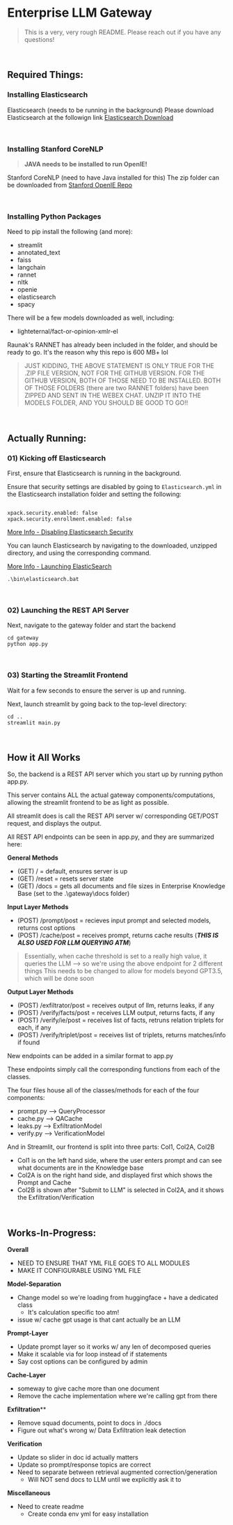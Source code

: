 # Enterprise LLM Gateway 

> This is a very, very rough README. Please reach out if you have any questions! 

&nbsp; &nbsp;


## Required Things: 

### Installing Elasticsearch 

Elasticsearch (needs to be running in the background)
Please download Elasticsearch at the followign link [Elasticsearch Download](https://www.elastic.co/downloads/elasticsearch)

&nbsp; &nbsp;

### Installing Stanford CoreNLP 

> **JAVA needs to be installed to run OpenIE!**

Stanford CoreNLP (need to have Java installed for this)
The zip folder can be downloaded from [Stanford OpenIE Repo](https://stanfordnlp.github.io/CoreNLP/download.html)

&nbsp; &nbsp;

### Installing Python Packages 

Need to pip install the following (and more): 

- streamlit 
- annotated_text
- faiss 
- langchain 
- rannet 
- nltk 
- openie 
- elasticsearch 
- spacy 

There will be a few models downloaded as well, including: 
- lighteternal/fact-or-opinion-xmlr-el 

Raunak's RANNET has already been included in the folder, and should be ready to go. It's the reason why this repo is 600 MB+ lol 

> JUST KIDDING, THE ABOVE STATEMENT IS ONLY TRUE FOR THE .ZIP FILE VERSION, NOT FOR THE GITHUB VERSION. FOR THE GITHUB VERSION, BOTH OF THOSE NEED TO BE INSTALLED. BOTH OF THOSE FOLDERS (there are two RANNET folders) have been ZIPPED AND SENT IN THE WEBEX CHAT. UNZIP IT INTO THE MODELS FOLDER, AND YOU SHOULD BE GOOD TO GO!!

&nbsp; &nbsp;


## Actually Running: 

### 01) Kicking off Elasticsearch

First, ensure that Elasticsearch is running in the background. 

Ensure that security settings are disabled by going to `Elasticsearch.yml` in the Elasticsearch installation folder and setting the following: 

```

xpack.security.enabled: false
xpack.security.enrollment.enabled: false

```

[More Info - Disabling Elasticsearch Security](https://discuss.elastic.co/t/disable-authentification-for-elasticsearch/304862/3)



You can launch Elasticsearch by navigating to the downloaded, unzipped directory, and using the corresponding command.

[More Info - Launching ElasticSearch](https://www.elastic.co/guide/en/elasticsearch/reference/current/starting-elasticsearch.htmls)

```
.\bin\elasticsearch.bat
```

&nbsp; &nbsp;


### 02) Launching the REST API Server

Next, navigate to the gateway folder and start the backend 

```
cd gateway
python app.py 

```

&nbsp; &nbsp;


### 03) Starting the Streamlit Frontend 

Wait for a few seconds to ensure the server is up and running. 

Next, launch streamlit by going back to the top-level directory: 

```
cd ..
streamlit main.py
```

&nbsp; &nbsp;

## How it All Works 

So, the backend is a REST API server which you start up by running python app.py. 

This server contains ALL the actual gateway components/computations, allowing the streamlit frontend to be as light as possible. 

All streamlit does is call the REST API server w/ corresponding GET/POST request, and displays the output. 

All REST API endpoints can be seen in app.py, and they are summarized here: 

**General Methods**
- (GET) / = default, ensures server is up 
- (GET) /reset = resets server state 
- (GET) /docs = gets all documents and file sizes in Enterprise Knowledge Base (set to the .\gateway\docs folder)

**Input Layer Methods**
- (POST) /prompt/post = recieves input prompt and selected models, returns cost options 
- (POST) /cache/post = receives prompt, returns cache results (***THIS IS ALSO USED FOR LLM QUERYING ATM***)

> Essentially, when cache threshold is set to a really high value, it queries the LLM --> so we're using the above endpoint for 2 different things 
> This needs to be changed to allow for models beyond GPT3.5, which will be done soon 

**Output Layer Methods** 
- (POST) /exfiltrator/post = receives output of llm, returns leaks, if any 
- (POST) /verify/facts/post = receives LLM output, returns facts, if any
- (POST) /verify/ie/post = receives list of facts, retruns relation triplets for each, if any 
- (POST) /verify/triplet/post = receives list of triplets, returns matches/info if found 

New endpoints can be added in a similar format to app.py 

These endpoints simply call the corresponding functions from each of the classes. 

The four files house all of the classes/methods for each of the four components: 
- prompt.py --> QueryProcessor
- cache.py --> QACache
- leaks.py --> ExfiltrationModel
- verify.py --> VerificationModel 

And in Streamlit, our frontend is split into three parts: Col1, Col2A, Col2B
- Col1 is on the left hand side, where the user enters prompt and can see what documents are in the Knowledge base 
- Col2A is on the right hand side, and displayed first which shows the Prompt and Cache 
- Col2B is shown after "Submit to LLM" is selected in Col2A, and it shows the Exfiltration/Verification

&nbsp; &nbsp;

## Works-In-Progress: 

**Overall**
- NEED TO ENSURE THAT YML FILE GOES TO ALL MODULES 
- MAKE IT CONFIGURABLE USING YML FILE 

**Model-Separation**
- Change model so we're loading from huggingface + have a dedicated class
  - It's calculation specific too atm! 
- issue w/ cache gpt usage is that cant actually be an LLM


**Prompt-Layer**
- Update prompt layer so it works w/ any len of decomposed queries 
- Make it scalable via for loop instead of if statements
- Say cost options can be configured by admin 

**Cache-Layer**
- someway to give cache more than one document 
- Remove the cache implementation where we're calling gpt from there 

**Exfiltration****
  - Remove squad documents, point to docs in ./docs
  - Figure out what's wrong w/ Data Exfiltration leak detection 


**Verification** 
- Update so slider in doc id actually matters
- Update so prompt/response topics are correct  
- Need to separate between retrieval augmented correction/generation
  - Will NOT send docs to LLM until we explicitly ask it to

**Miscellaneous**
- Need to create readme
  - Create conda env yml for easy installation 

